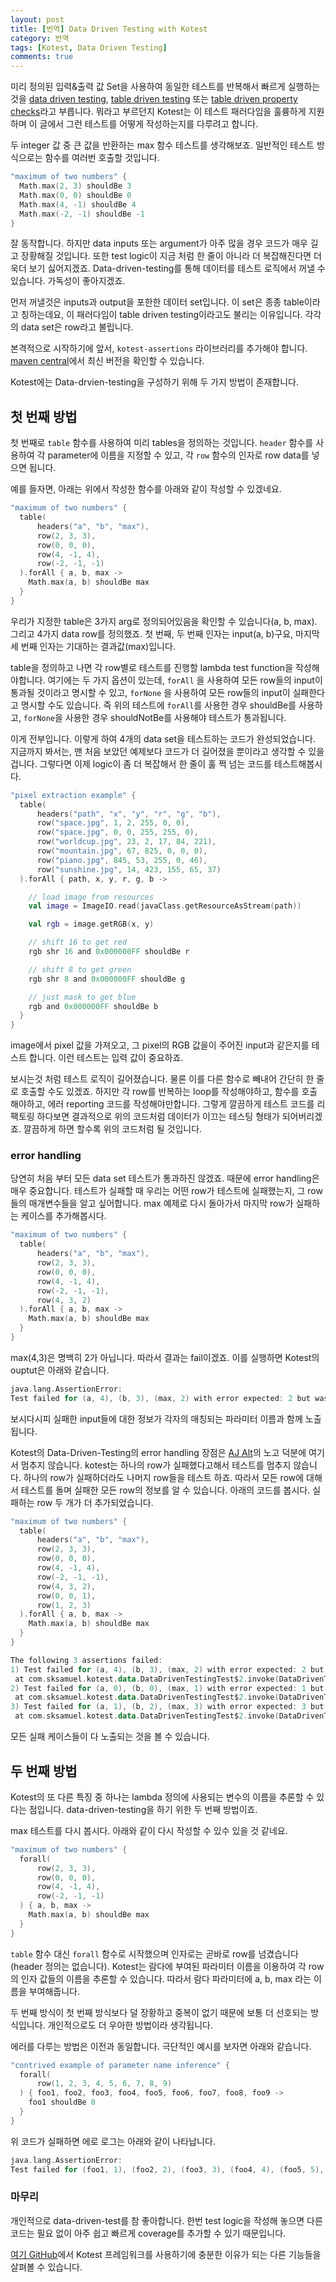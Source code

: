 ```yaml
---
layout: post
title: [번역] Data Driven Testing with Kotest
category: 번역
tags: [Kotest, Data Driven Testing]
comments: true
---
```


미리 정의된 입력&출력 값 Set을 사용하여 동일한 테스트를 반복해서 빠르게 실행하는 것을 [data driven testing](http://spockframework.org/spock/docs/1.1/data_driven_testing.html), [table driven testing](https://github.com/golang/go/wiki/TableDrivenTests) 또는 [table driven property checks](https://www.scalatest.org/user_guide/table_driven_property_checks)라고 부릅니다. 뭐라고 부르던지 Kotest는 이 테스트 패러다임을 훌륭하게 지원하며 이 글에서 그런 테스트를 어떻게 작성하는지를 다루려고 합니다.

두 integer 값 중 큰 값을 반환하는 max 함수 테스트를 생각해보죠. 일반적인 테스트 방식으로는 함수를 여러번 호출할 것입니다.

```kotlin
"maximum of two numbers" {
  Math.max(2, 3) shouldBe 3
  Math.max(0, 0) shouldBe 0
  Math.max(4, -1) shouldBe 4
  Math.max(-2, -1) shouldBe -1
}
```

잘 동작합니다. 하지만 data inputs 또는 argument가 아주 많을 경우 코드가 매우 길고 장황해질 것입니다. 또한 test logic이 지금 처럼 한 줄이 아니라 더 복잡해진다면 더욱더 보기 싫어지겠죠. Data-driven-testing를 통해 데이터를 테스트 로직에서 꺼낼 수 있습니다. 가독성이 좋아지겠죠.

먼저 꺼낼것은 inputs과 output을 포한한 데이터 set입니다. 이 set은 종종 table이라고 칭하는데요, 이 패러다임이 table driven testing이라고도 불리는 이유입니다. 각각의 data set은 row라고 불립니다.

본격적으로 시작하기에 앞서, `kotest-assertions` 라이브러리를 추가해야 합니다. [maven central](https://search.maven.org/search?q=a:kotlintest-assertions)에서 최신 버전을 확인할 수 있습니다.

Kotest에는 Data-drvien-testing을 구성하기 위해 두 가지 방법이 존재합니다.

## 첫 번째 방법

첫 번째로 `table` 함수를 사용하여 미리 tables을 정의하는 것입니다. `header` 함수를 사용하여 각 parameter에 이름을 지정할 수 있고, 각 `row` 함수의 인자로 row data를 넣으면 됩니다.

예를 들자면, 아래는 위에서 작성한 함수를 아래와 같이 작성할 수 있겠네요.

```kotlin
"maximum of two numbers" {
  table(
      headers("a", "b", "max"),
      row(2, 3, 3),
      row(0, 0, 0),
      row(4, -1, 4),
      row(-2, -1, -1)
  ).forAll { a, b, max ->
    Math.max(a, b) shouldBe max
  }
}
```

우리가 지정한 table은 3가지 arg로 정의되어있음을 확인할 수 있습니다(a, b, max). 그리고 4가지 data row를 정의했죠. 첫 번째, 두 번째 인자는 input(a, b)구요, 마지막 세 번째 인자는 기대하는 결과값(max)입니다.

table을 정의하고 나면 각 row별로 테스트를 진행할 lambda test function을 작성해야합니다. 여기에는 두 가지 옵션이 있는데, `forAll` 을 사용하여 모든 row들의 input이 통과될 것이라고 명시할 수 있고, `forNone` 을 사용하여 모든 row들의 input이 실패한다고 명시할 수도 있습니다. 즉 위의 테스트에 `forAll`를 사용한 경우 shouldBe를 사용하고, `forNone`을 사용한 경우 shouldNotBe를 사용해야 테스트가 통과됩니다.

이게 전부입니다. 이렇게 하여 4개의 data set을 테스트하는 코드가 완성되었습니다. 지금까지 봐서는, 맨 처음 보았던 예제보다 코드가 더 길어졌을 뿐이라고 생각할 수 있을겁니다. 그렇다면 이제 logic이 좀 더 복잡해서 한 줄이 훌 쩍 넘는 코드를 테스트해봅시다.

```kotlin
"pixel extraction example" {
  table(
      headers("path", "x", "y", "r", "g", "b"),
      row("space.jpg", 1, 2, 255, 0, 0),
      row("space.jpg", 0, 0, 255, 255, 0),
      row("worldcup.jpg", 23, 2, 17, 84, 221),
      row("mountain.jpg", 67, 825, 0, 0, 0),
      row("piano.jpg", 845, 53, 255, 0, 46),
      row("sunshine.jpg", 14, 423, 155, 65, 37)
  ).forAll { path, x, y, r, g, b ->

    // load image from resources
    val image = ImageIO.read(javaClass.getResourceAsStream(path))

    val rgb = image.getRGB(x, y)

    // shift 16 to get red
    rgb shr 16 and 0x000000FF shouldBe r

    // shift 8 to get green
    rgb shr 8 and 0x000000FF shouldBe g

    // just mask to get blue
    rgb and 0x000000FF shouldBe b
  }
}
```

image에서 pixel 값을 가져오고, 그 pixel의 RGB 값을이 주어진 input과 같은지를 테스트 합니다. 이런 테스트는 입력 값이 중요하죠.

보시는것 처럼 테스트 로직이 길어졌습니다. 물론 이를 다른 함수로 빼내어 간단히 한 줄로 호출할 수도 있겠죠. 하지만 각 row를 반복하는 loop를 작성해야하고, 함수를 호출해야하고, 에러 reporting 코드를 작성해야만합니다. 그렇게 깔끔하게 테스트 코드를 리팩토링 하다보면 결과적으로 위의 코드처럼 데이터가 이끄는 테스팅 형태가 되어버리겠죠. 깔끔하게 하면 할수록 위의 코드처럼 될 것입니다.

### error handling

당연히 처음 부터 모든 data set 테스트가 통과하진 않겠죠. 때문에 error handling은 매우 중요합니다. 테스트가 실패할 때 우리는 어떤 row가 테스트에 실패했는지, 그 row들의 매개변수들을 알고 싶어합니다. max 예제로 다시 돌아가서 마지막 row가 실패하는 케이스를 추가해봅시다.

```kotlin
"maximum of two numbers" {
  table(
      headers("a", "b", "max"),
      row(2, 3, 3),
      row(0, 0, 0),
      row(4, -1, 4),
      row(-2, -1, -1),
      row(4, 3, 2)
  ).forAll { a, b, max ->
    Math.max(a, b) shouldBe max
  }
}
```

max(4,3)은 명백히 2가 아닙니다. 따라서 결과는 fail이겠죠. 이를 실행하면 Kotest의 ouptut은 아래와 같습니다.

```kotlin
java.lang.AssertionError:
Test failed for (a, 4), (b, 3), (max, 2) with error expected: 2 but was: 4
```

보시다시피 실패한 input들에 대한 정보가 각자의 매칭되는 파라미터 이름과 함께 노출됩니다.

Kotest의 Data-Driven-Testing의 error handling 장점은 [AJ Alt](https://github.com/ajalt)의 노고 덕분에 여기서 멈추지 않습니다. kotest는 하나의 row가 실패했다고해서 테스트를 멈추지 않습니다. 하나의 row가 실패하더라도 나머지 row들을 테스트 하죠. 따라서 모든 row에 대해서 테스트를 돌며 실패한 모든 row의 정보를 알 수 있습니다. 아래의 코드를 봅시다. 실패하는 row 두 개가 더 추가되었습니다.

```kotlin
"maximum of two numbers" {
  table(
      headers("a", "b", "max"),
      row(2, 3, 3),
      row(0, 0, 0),
      row(4, -1, 4),
      row(-2, -1, -1),
      row(4, 3, 2),
      row(0, 0, 1),
      row(1, 2, 3)
  ).forAll { a, b, max ->
    Math.max(a, b) shouldBe max
  }
}
```

```kotlin
The following 3 assertions failed:
1) Test failed for (a, 4), (b, 3), (max, 2) with error expected: 2 but was: 4
 at com.sksamuel.kotest.data.DataDrivenTestingTest$2.invoke(DataDrivenTestingTest.kt:37)
2) Test failed for (a, 0), (b, 0), (max, 1) with error expected: 1 but was: 0
 at com.sksamuel.kotest.data.DataDrivenTestingTest$2.invoke(DataDrivenTestingTest.kt:37)
3) Test failed for (a, 1), (b, 2), (max, 3) with error expected: 3 but was: 2
 at com.sksamuel.kotest.data.DataDrivenTestingTest$2.invoke(DataDrivenTestingTest.kt:37)
```

모든 실패 케이스들이 다 노출되는 것을 볼 수 있습니다.

## 두 번째 방법

Kotest의 또 다른 특징 중 하나는 lambda 정의에 사용되는 변수의 이름을 추론할 수 있다는 점입니다. data-driven-testing을 하기 위한 두 번째 방법이죠.

max 테스트를 다시 봅시다. 아래와 같이 다시 작성할 수 있수 있을 것 같네요.

```kotlin
"maximum of two numbers" {
  forall(
      row(2, 3, 3),
      row(0, 0, 0),
      row(4, -1, 4),
      row(-2, -1, -1)
  ) { a, b, max ->
    Math.max(a, b) shouldBe max
  }
}
```

`table` 함수 대신 `forall` 함수로 시작했으며 인자로는 곧바로 row를 넘겼습니다(header 정의는 없습니다). Kotest는 람다에 부여된 파라미터 이름을 이용하여 각 row의 인자 값들의 이름을 추론할 수 있습니다. 따라서 람다 파라미터에 a, b, max 라는 이름을 부여해줍니다.

두 번째 방식이 첫 번째 방식보다 덜 장황하고 중복이 없기 때문에 보통 더 선호되는 방식입니다. 개인적으로도 더 우아한 방법이라 생각됩니다.

에러를 다루는 방법은 이전과 동일합니다. 극단적인 예시를 보자면 아래와 같습니다.

```kotlin
"contrived example of parameter name inference" {
  forall(
      row(1, 2, 3, 4, 5, 6, 7, 8, 9)
  ) { foo1, foo2, foo3, foo4, foo5, foo6, foo7, foo8, foo9 ->
    foo1 shouldBe 0
  }
}
```

위 코드가 실패하면 에로 로그는 아래와 같이 나타납니다.

```kotlin
java.lang.AssertionError:
Test failed for (foo1, 1), (foo2, 2), (foo3, 3), (foo4, 4), (foo5, 5), (foo6, 6), (foo7, 7), (foo8, 8), (foo9, 9) with error expected: 0 but was: 1
```

### 마무리

개인적으로 data-driven-test를 참 좋아합니다. 한번 test logic을 작성해 놓으면 다른 코드는 필요 없이 아주 쉽고 빠르게 coverage를 추가할 수 있기 때문입니다.

[여기 GitHub](https://github.com/kotest/kotest)에서 Kotest 프레임워크를 사용하기에 충분한 이유가 되는 다른 기능들을 살펴볼 수 있습니다.
